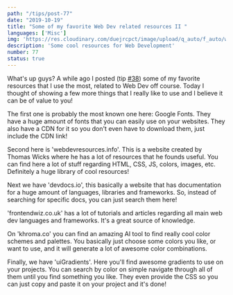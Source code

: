 ```yaml
---
path: "/tips/post-77"
date: "2019-10-19"
title: "Some of my favorite Web Dev related resources II "
languages: ['Misc']
img: 'https://res.cloudinary.com/duejrcpct/image/upload/q_auto/f_auto/w_1000/v1587031467/tips/77-1_xjuqai.png'
description: 'Some cool resources for Web Development'
number: 77
status: true
---
```


What's up guys?
A while ago I posted (tip [#38](/tips/post-38)) some of my favorite resources that I use the most, related to Web Dev off course. Today I thought of showing a few more things that I really like to use and I believe it can be of value to you!

The first one is probably the most known one here: Google Fonts. They have a huge amount of fonts that you can easily use on your websites. They also have a CDN for it so you don't even have to download them, just include the CDN link!

Second here is 'webdevresources.info'. This is a website created by Thomas Wicks where he has a lot of resources that he founds useful. You can find here a lot of stuff regarding HTML, CSS, JS, colors, images, etc. Definitely a huge library of cool resources!

Next we have 'devdocs.io', this basically a website that has documentation for a huge amount of languages, libraries and frameworks. So, instead of searching for specific docs, you can just search them here!

'frontendwiz.co.uk' has a lot of tutorials and articles regarding all main web dev languages and frameworks. It's a great source of knowledge.

On 'khroma.co' you can find an amazing AI tool to find really cool color schemes and palettes. You basically just choose some colors you like, or want to use, and it will generate a lot of awesome color combinations.

Finally, we have 'uiGradients'. Here you'll find awesome gradients to use on your projects. You can search by color on simple navigate through all of them until you find something you like. They even provide the CSS so you can just copy and paste it on your project and it's done!